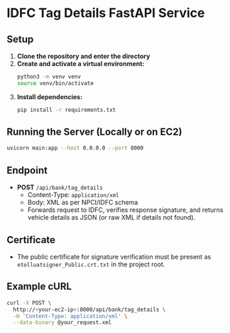 # IDFC Tag Details FastAPI Service

## Setup

1. **Clone the repository and enter the directory**
2. **Create and activate a virtual environment:**
   ```bash
   python3 -m venv venv
   source venv/bin/activate
   ```
3. **Install dependencies:**
   ```bash
   pip install -r requirements.txt
   ```

## Running the Server (Locally or on EC2)

```bash
uvicorn main:app --host 0.0.0.0 --port 8000
```

## Endpoint

- **POST** `/api/bank/tag_details`
  - Content-Type: `application/xml`
  - Body: XML as per NPCI/IDFC schema
  - Forwards request to IDFC, verifies response signature, and returns vehicle details as JSON (or raw XML if details not found).

## Certificate

- The public certificate for signature verification must be present as `etolluatsigner_Public.crt.txt` in the project root.

## Example cURL

```bash
curl -X POST \
  http://<your-ec2-ip>:8000/api/bank/tag_details \
  -H 'Content-Type: application/xml' \
  --data-binary @your_request.xml
``` 
